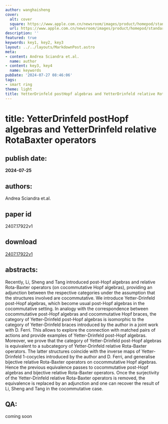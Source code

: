 ```yaml
---
author: wanghaisheng
cover:
  alt: cover
  square: https://www.apple.com.cn/newsroom/images/product/homepod/standard/Apple-HomePod-hero-230118_big.jpg.large_2x.jpg
  url: https://www.apple.com.cn/newsroom/images/product/homepod/standard/Apple-HomePod-hero-230118_big.jpg.large_2x.jpg
description: ''
featured: true
keywords: key1, key2, key3
layout: ../../layouts/MarkdownPost.astro
meta:
- content: Andrea Sciandra et.al.
  name: author
- content: key3, key4
  name: keywords
pubDate: '2024-07-27 08:46:06'
tags:
- smart ring
theme: light
title: YetterDrinfeld postHopf algebras and YetterDrinfeld relative RotaBaxter operators
---
```


# title: YetterDrinfeld postHopf algebras and YetterDrinfeld relative RotaBaxter operators 
## publish date: 
**2024-07-25** 
## authors: 
  Andrea Sciandra et.al. 
## paper id
2407.17922v1
## download
[2407.17922v1](http://arxiv.org/abs/2407.17922v1)
## abstracts:
Recently, Li, Sheng and Tang introduced post-Hopf algebras and relative Rota-Baxter operators (on cocommutative Hopf algebras), providing an adjunction between the respective categories under the assumption that the structures involved are cocommutative. We introduce Yetter-Drinfeld post-Hopf algebras, which become usual post-Hopf algebras in the cocommutative setting. In analogy with the correspondence between cocommutative post-Hopf algebras and cocommutative Hopf braces, the category of Yetter-Drinfeld post-Hopf algebras is isomorphic to the category of Yetter-Drinfeld braces introduced by the author in a joint work with D. Ferri. This allows to explore the connection with matched pairs of actions and provide examples of Yetter-Drinfeld post-Hopf algebras. Moreover, we prove that the category of Yetter-Drinfeld post-Hopf algebras is equivalent to a subcategory of Yetter-Drinfeld relative Rota-Baxter operators. The latter structures coincide with the inverse maps of Yetter-Drinfeld 1-cocycles introduced by the author and D. Ferri, and generalise bijective relative Rota-Baxter operators on cocommutative Hopf algebras. Hence the previous equivalence passes to cocommutative post-Hopf algebras and bijective relative Rota-Baxter operators. Once the surjectivity of the Yetter-Drinfeld relative Rota-Baxter operators is removed, the equivalence is replaced by an adjunction and one can recover the result of Li, Sheng and Tang in the cocommutative case.
## QA:
coming soon
